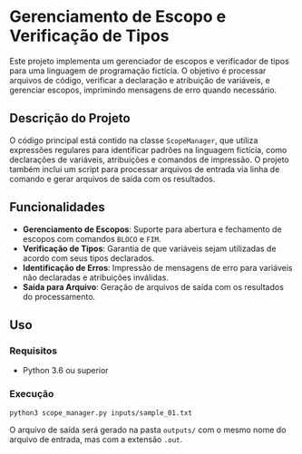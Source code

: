 # Gerenciamento de Escopo e Verificação de Tipos

Este projeto implementa um gerenciador de escopos e verificador de tipos para uma linguagem de programação fictícia. O objetivo é processar arquivos de código, verificar a declaração e atribuição de variáveis, e gerenciar escopos, imprimindo mensagens de erro quando necessário.

## Descrição do Projeto

O código principal está contido na classe `ScopeManager`, que utiliza expressões regulares para identificar padrões na linguagem fictícia, como declarações de variáveis, atribuições e comandos de impressão. O projeto também inclui um script para processar arquivos de entrada via linha de comando e gerar arquivos de saída com os resultados.

## Funcionalidades

- **Gerenciamento de Escopos**: Suporte para abertura e fechamento de escopos com comandos `BLOCO` e `FIM`.
- **Verificação de Tipos**: Garantia de que variáveis sejam utilizadas de acordo com seus tipos declarados.
- **Identificação de Erros**: Impressão de mensagens de erro para variáveis não declaradas e atribuições inválidas.
- **Saída para Arquivo**: Geração de arquivos de saída com os resultados do processamento.

## Uso

### Requisitos

- Python 3.6 ou superior

### Execução

```bash
python3 scope_manager.py inputs/sample_01.txt
```

O arquivo de saída será gerado na pasta `outputs/` com o mesmo nome do arquivo de entrada, mas com a extensão `.out`.